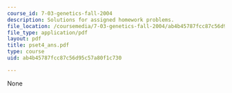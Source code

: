 ```yaml
---
course_id: 7-03-genetics-fall-2004
description: Solutions for assigned homework problems.
file_location: /coursemedia/7-03-genetics-fall-2004/ab4b45787fcc87c56d95c57a80f1c730_pset4_ans.pdf
file_type: application/pdf
layout: pdf
title: pset4_ans.pdf
type: course
uid: ab4b45787fcc87c56d95c57a80f1c730

---
```

None
